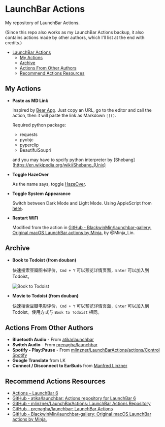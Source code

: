 # LaunchBar Actions

My repository of LaunchBar Actions.

(Since this repo also works as my LaunchBar Actions backup, it also contains actions made by other authors, which I'll list at the end with credits.)

<!-- TOC -->

- [LaunchBar Actions](#launchbar-actions)
  - [My Actions](#my-actions)
  - [Archive](#archive)
  - [Actions From Other Authors](#actions-from-other-authors)
  - [Recommend Actions Resources](#recommend-actions-resources)

<!-- /TOC -->

## My Actions

- **Paste as MD Link**

  Inspired by [Bear App](https://bear.app/). Just copy an URL, go to the editor and call the action, then it will paste the link as Markdown `[]()`.
  
  Required python package:
  - requests
  - pyobjc
  - pyperclip
  - BeautifulSoup4

  and you may have to spcify python interpreter by [Shebang](https://en.wikipedia.org/wiki/Shebang_(Unix)
  
- **Toggle HazeOver**
  
  As the name says, toggle [HazeOver](https://hazeover.com/).
  
- **Toggle System Appearance**
  
  Switch between Dark Mode and Light Mode. Using AppleScript from [here](https://www.40tech.com/2018/09/30/use-launchbar-to-toggle-dark-mode-in-mojave/).

- **Restart WiFi**
  
  Modified from the action in [GitHub - BlackwinMin/launchbar-gallery: Original macOS LaunchBar actions by Minja.](https://github.com/BlackwinMin/launchbar-gallery) by @Minja_Lin.

## Archive

- **Book to Todoist (from douban)**
  
  快速搜索豆瓣图书评价，`Cmd + Y` 可以预览详情页面，`Enter` 可以加入到 Todoist。
  
  ![Book to Todoist](assets/btt.gif)

- **Movie to Todoist (from douban)**
  
  快速搜索豆瓣电影评价，`Cmd + Y` 可以预览详情页面，`Enter` 可以加入到 Todoist。使用方式与 `Book to Todoist` 相同。

## Actions From Other Authors

- **Bluetooth Audio** - From [atika/launchbar](https://github.com/atika/launchbar)
- **Switch Audio** - From [prenagha/launchbar](https://github.com/prenagha/launchbar)
- **Spotify - Play:Pause** - From [mlinzner/LaunchBarActions/actions/Control Spotify](https://github.com/mlinzner/LaunchBarActions/tree/master/actions/Control%20Spotify)
- **Google Translate** from LK
- **Connect / Disconnect to EarBuds** from [Manfred Linzner](https://linzner.net)

## Recommend Actions Resources

- [Actions – LaunchBar 6](https://obdev.at/products/launchbar/actions.html)
- [GitHub - atika/launchbar: Actions repository for LaunchBar 6](https://github.com/atika/launchbar)
- [GitHub - mlinzner/LaunchBarActions: LaunchBar Actions Repository](https://github.com/mlinzner/LaunchBarActions)
- [GitHub - prenagha/launchbar: LaunchBar Actions](https://github.com/prenagha/launchbar)
- [GitHub - BlackwinMin/launchbar-gallery: Original macOS LaunchBar actions by Minja.](https://github.com/BlackwinMin/launchbar-gallery)

